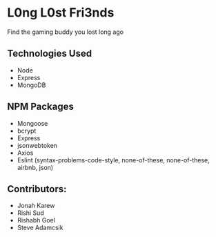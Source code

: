 # L0ng L0st Fri3nds
Find the gaming buddy you lost long ago
  
## Technologies Used 
- Node
- Express
- MongoDB 

## NPM Packages
* Mongoose
* bcrypt
* Express
* jsonwebtoken
* Axios
* Eslint (syntax-problems-code-style, none-of-these, none-of-these, airbnb, json)

## Contributors:
* Jonah Karew
* Rishi Sud
* Rishabh Goel
* Steve Adamcsik



